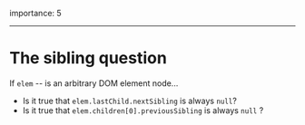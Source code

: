 importance: 5

---

# The sibling question

If `elem` -- is an arbitrary DOM element node...

- Is it true that `elem.lastChild.nextSibling` is always `null`?
- Is it true that `elem.children[0].previousSibling` is always `null` ?
